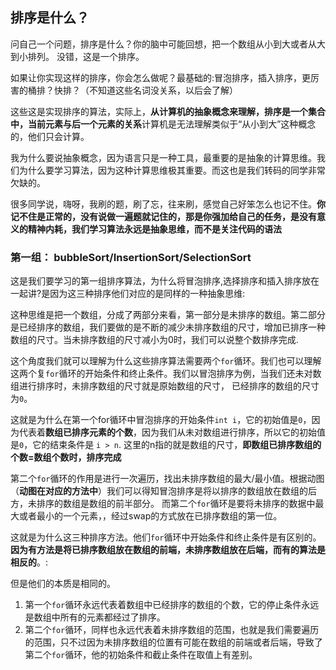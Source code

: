 ## 排序是什么？

问自己一个问题，排序是什么？你的脑中可能回想，把一个数组从小到大或者从大到小排列。 没错，这是一个排序。

如果让你实现这样的排序，你会怎么做呢？最基础的:冒泡排序，插入排序，更厉害的桶排？快排？（不知道这些名词没关系，以后会了解）

这些这是实现排序的算法，实际上，**从计算机的抽象概念来理解，排序是一个集合中，当前元素与后一个元素的关系**计算机是无法理解类似于“从小到大”这种概念的，他们只会计算。

我为什么要说抽象概念，因为语言只是一种工具，最重要的是抽象的计算思维。我们为什么要学习算法，因为这种计算思维极其重要。而这也是我们转码的同学非常欠缺的。

很多同学说，嗨呀，我刷的题，刷了忘，往来刷，感觉自己好笨怎么也记不住。**你记不住是正常的，没有说做一遍题就记住的，那是你强加给自己的任务，是没有意义的精神内耗，我们学习算法永远是抽象思维，而不是关注代码的语法**

### 第一组： bubbleSort/InsertionSort/SelectionSort

这是我们要学习的第一组排序算法，为什么将冒泡排序,选择排序和插入排序放在一起讲?是因为这三种排序他们对应的是同样的一种抽象思维:

这种思维是把一个数组，分成了两部分来看，第一部分是未排序的数组。第二部分是已经排序的数组，我们要做的是不断的减少未排序数组的尺寸，增加已排序一种数组的尺寸。当未排序数组的尺寸减小为0时，我们可以说整个数排序完成.

这个角度我们就可以理解为什么这些排序算法需要两个```for```循环。我们也可以理解这两个复```for```循环的开始条件和终止条件。我们以冒泡排序为例，当我们还未对数组进行排序时，未排序数组的尺寸就是原始数组的尺寸，
已经排序的数组的尺寸为```0```。

这就是为什么在第一个for循环中冒泡排序的开始条件```int i```，它的初始值是```0```，因为代表着**数组已排序元素的个数**，因为我们从未对数组进行排序，所以它的初始值是```0```，它的结束条件是 ```i > n```. 这里的n指的就是数组的尺寸，**即数组已排序数组的个数=数组个数时，排序完成**

第二个```for```循环的作用是进行一次遍历，找出未排序数组的最大/最小值。根据动图（**动图在对应的方法中**）我们可以得知冒泡排序是将以排序的数组放在数组的后方，未排序的数组是数组的前半部分。
而第二个```for```循环是要将未排序的数据中最大或者最小的一个元素，，经过swap的方式放在已排序数组的第一位。

这就是为什么这三种排序方法。他们```for```循环中开始条件和终止条件是有区别的。**因为有方法是将已排序数组放在数组的前端，未排序数组放在后端，而有的算法是相反的**。:

但是他们的本质是相同的。
1. 第一个```for```循环永远代表着数组中已经排序的数组的个数，它的停止条件永远是数组中所有的元素都经过了排序。
2. 第二个```for```循环，同样也永远代表着未排序数组的范围，也就是我们需要遍历的范围，只不过因为未排序数组的位置有可能在数组的前端或者后端，导致了第二个```for```循环，他的初始条件和截止条件在取值上有差别。

